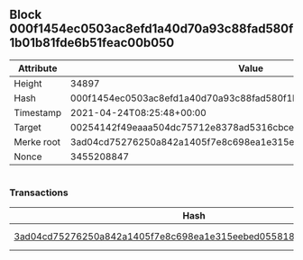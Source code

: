 ## Block 000f1454ec0503ac8efd1a40d70a93c88fad580f1b01b81fde6b51feac00b050

Attribute | Value
--- | ---
Height | 34897
Hash | 000f1454ec0503ac8efd1a40d70a93c88fad580f1b01b81fde6b51feac00b050
Timestamp | 2021-04-24T08:25:48+00:00
Target | 00254142f49eaaa504dc75712e8378ad5316cbcead634704b3734b6271167cc4
Merke root | 3ad04cd75276250a842a1405f7e8c698ea1e315eebed055818c097d92d70da37
Nonce | 3455208847

```

```

### Transactions

Hash | Amount
--- | ---
[3ad04cd75276250a842a1405f7e8c698ea1e315eebed055818c097d92d70da37](3ad04cd75276250a842a1405f7e8c698ea1e315eebed055818c097d92d70da37.md) | 10.00000000 SKEPTI 
